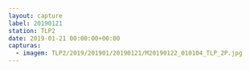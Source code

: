 ```yaml
---
layout: capture
label: 20190121
station: TLP2
date: 2019-01-21 00:00:00+00:00
capturas:
  - imagem: TLP2/2019/201901/20190121/M20190122_010104_TLP_2P.jpg
---
```

